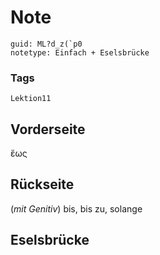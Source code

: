 # Note
```
guid: ML?d_z(`p0
notetype: Einfach + Eselsbrücke
```

### Tags
```
Lektion11
```

## Vorderseite
ἕως

## Rückseite
(<i>mit Genitiv</i>) bis, bis zu, solange

## Eselsbrücke

